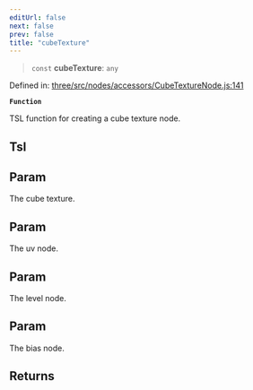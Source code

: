 ```yaml
---
editUrl: false
next: false
prev: false
title: "cubeTexture"
---
```


> `const` **cubeTexture**: `any`

Defined in: [three/src/nodes/accessors/CubeTextureNode.js:141](https://github.com/DefinitelyMaybe/three-i18n/blob/fa57b79433d1c349ffb23a78727299c8d4190136/three/src/nodes/accessors/CubeTextureNode.js#L141)

**`Function`**

TSL function for creating a cube texture node.

## Tsl

## Param

The cube texture.

## Param

The uv node.

## Param

The level node.

## Param

The bias node.

## Returns
